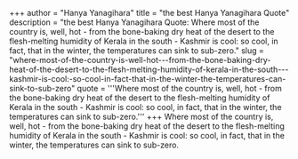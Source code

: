 +++
author = "Hanya Yanagihara"
title = "the best Hanya Yanagihara Quote"
description = "the best Hanya Yanagihara Quote: Where most of the country is, well, hot - from the bone-baking dry heat of the desert to the flesh-melting humidity of Kerala in the south - Kashmir is cool: so cool, in fact, that in the winter, the temperatures can sink to sub-zero."
slug = "where-most-of-the-country-is-well-hot---from-the-bone-baking-dry-heat-of-the-desert-to-the-flesh-melting-humidity-of-kerala-in-the-south---kashmir-is-cool:-so-cool-in-fact-that-in-the-winter-the-temperatures-can-sink-to-sub-zero"
quote = '''Where most of the country is, well, hot - from the bone-baking dry heat of the desert to the flesh-melting humidity of Kerala in the south - Kashmir is cool: so cool, in fact, that in the winter, the temperatures can sink to sub-zero.'''
+++
Where most of the country is, well, hot - from the bone-baking dry heat of the desert to the flesh-melting humidity of Kerala in the south - Kashmir is cool: so cool, in fact, that in the winter, the temperatures can sink to sub-zero.
